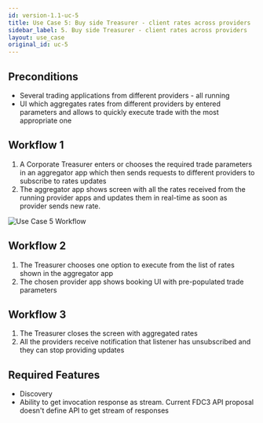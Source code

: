 ```yaml
---
id: version-1.1-uc-5
title: Use Case 5: Buy side Treasurer - client rates across providers
sidebar_label: 5. Buy side Treasurer - client rates across providers
layout: use_case
original_id: uc-5
---
```


## Preconditions

- Several trading applications from different providers - all running
- UI which aggregates rates from different providers by entered parameters and allows to quickly execute trade with the most appropriate one

## Workflow 1

1. A Corporate Treasurer enters or chooses the required trade parameters in an aggregator app which then sends requests to different providers to subscribe to rates updates
1. The aggregator app shows screen with all the rates received from the running provider apps and updates them in real-time as soon as provider sends new rate.

![Use Case 5 Workflow](../assets/uc5.png)


## Workflow 2

1. The Treasurer chooses one option to execute from the list of rates shown in the aggregator app
1. The chosen provider app shows booking UI with pre-populated trade parameters

## Workflow 3

1. The Treasurer closes the screen with aggregated rates
1. All the providers receive notification that listener has unsubscribed and they can stop providing updates

## Required Features

- Discovery
- Ability to get invocation response as stream. Current FDC3 API proposal doesn't define API to get stream of responses

